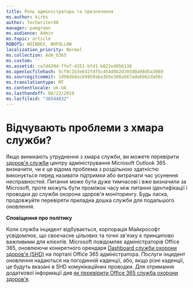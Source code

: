 ```yaml
---
title: Роль адміністратора та призначення
ms.author: kirks
author: Techwriter40
manager: pamgreen
ms.audience: Admin
ms.topic: article
ROBOTS: NOINDEX, NOFOLLOW
localization_priority: Normal
ms.collection: Adm_O365
ms.custom: ''
ms.assetid: ca7d439d-ffe7-4351-bfd1-b022e4056138
ms.openlocfilehash: 5cf8c1b3e632fdf5c454d8b2d393d0a98d5a3989
ms.sourcegitcommit: 1d98db8acb9959aba3b5e308a567ade6b62da56c
ms.translationtype: MT
ms.contentlocale: uk-UA
ms.lasthandoff: 08/22/2019
ms.locfileid: "36544632"
---
```

# <a name="experiencing-problems-with-a-cloud-service"></a>Відчувають проблеми з хмара служби?

Якщо виникають утруднення з хмара служби, ви можете перевірити [здоров'я служби](https://admin.microsoft.com/AdminPortal/Home#/servicehealth) центру адміністрування Microsoft Outlook 365 визначити, чи є це відома проблема з роздільною здатністю виконується перед називати підтримки або витрачати час усунення несправностей. Питання може бути дуже тимчасові і вже визначили за Microsoft, проте можуть бути проміжок часу між питання ідентифікації і проводки до служби охорони здоров'я моніторингу. Будь ласка, продовжуйте перевіряти приладна дошка служби для подальшого оновлення.

**Сповіщення про політику**

Коли служба інцидент відбувається, корпорація Майкрософт усвідомлює, що своєчасне цільових та точні зв'язку є принципово важливими для клієнтів. Microsoft повідомляє адміністраторів Office 365, оновлюючи конкретного орендаря [Dashboard служби охорони здоров'я (SHD)](https://admin.microsoft.com/AdminPortal/Home#/servicehealth) на порталі Office 365 адміністратора. Послуги інцидент оновлення надаються на погодинній каденції, або, якщо різні каденції, це будуть вказані в SHD комунікаційних проводки. Для отримання додаткової інформації див [як перевірити Office 365 служба охорони здоров'я](https://docs.microsoft.com/office365/enterprise/view-service-health).

